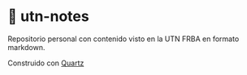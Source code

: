 # 📖 utn-notes

Repositorio personal con contenido visto en la UTN FRBA en formato markdown. 

Construido con [Quartz](https://quartz.jzhao.xyz/)



